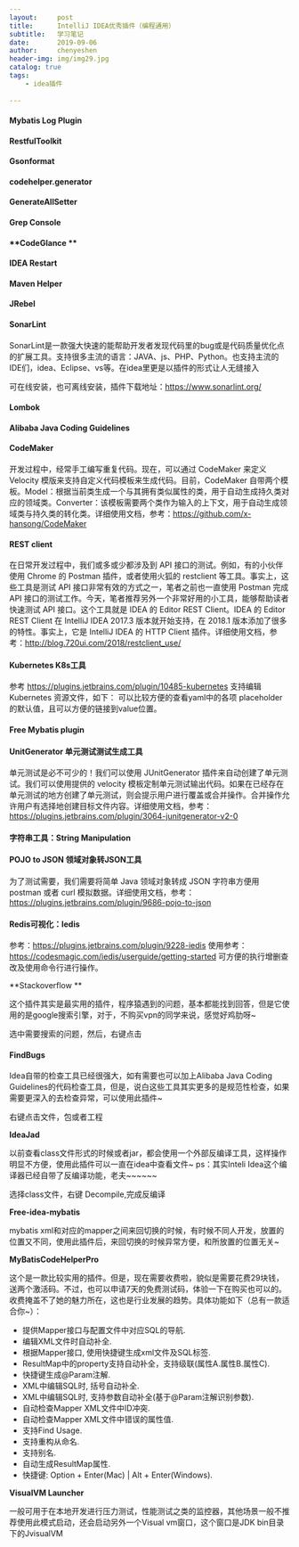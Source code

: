 ```yaml
---
layout:     post
title:      IntelliJ IDEA优秀插件（编程通用）
subtitle:   学习笔记
date:       2019-09-06
author:     chenyeshen
header-img: img/img29.jpg
catalog: true
tags:
    - idea插件
    
---
```




#### **Mybatis Log Plugin**

#### **RestfulToolkit**

#### Gsonformat

#### codehelper.generator

#### GenerateAllSetter

#### **Grep Console**

#### **CodeGlance **

#### **IDEA Restart**

#### **Maven Helper**

#### **JRebel**

#### **SonarLint**

SonarLint是一款强大快速的能帮助开发者发现代码里的bug或是代码质量优化点的扩展工具。支持很多主流的语言：JAVA、js、PHP、Python。也支持主流的IDE们，idea、Eclipse、vs等。在idea里更是以插件的形式让人无缝接入 

可在线安装，也可离线安装，插件下载地址：https://www.sonarlint.org/

#### Lombok

#### Alibaba Java Coding Guidelines

#### CodeMaker   

开发过程中，经常手工编写重复代码。现在，可以通过 CodeMaker 来定义 Velocity 模版来支持自定义代码模板来生成代码。目前，CodeMaker 自带两个模板。Model：根据当前类生成一个与其拥有类似属性的类，用于自动生成持久类对应的领域类。Converter：该模板需要两个类作为输入的上下文，用于自动生成领域类与持久类的转化类。详细使用文档，参考：https://github.com/x-hansong/CodeMaker

#### REST client

在日常开发过程中，我们或多或少都涉及到 API 接口的测试。例如，有的小伙伴使用 Chrome 的 Postman 插件，或者使用火狐的 restclient 等工具。事实上，这些工具是测试 API 接口非常有效的方式之一，笔者之前也一直使用 Postman 完成 API 接口的测试工作。今天，笔者推荐另外一个非常好用的小工具，能够帮助读者快速测试 API 接口。这个工具就是 IDEA 的 Editor REST Client。IDEA 的 Editor REST Client 在 IntelliJ IDEA 2017.3 版本就开始支持，在 2018.1 版本添加了很多的特性。事实上，它是 IntelliJ IDEA 的 HTTP Client 插件。详细使用文档，参考：http://blog.720ui.com/2018/restclient_use/



#### Kubernetes   K8s工具

参考 https://plugins.jetbrains.com/plugin/10485-kubernetes 支持编辑 Kubernetes 资源文件，如下： 可以比较方便的查看yaml中的各项 placeholder 的默认值，且可以方便的链接到value位置。



#### Free Mybatis plugin

#### UnitGenerator   单元测试测试生成工具

单元测试是必不可少的！我们可以使用 JUnitGenerator 插件来自动创建了单元测试。我们可以使用提供的 velocity 模板定制单元测试输出代码。如果在已经存在单元测试的地方创建了单元测试，则会提示用户进行覆盖或合并操作。合并操作允许用户有选择地创建目标文件内容。详细使用文档，参考：https://plugins.jetbrains.com/plugin/3064-junitgenerator-v2-0



#### 字符串工具：String Manipulation



#### POJO to JSON     领域对象转JSON工具

为了测试需要，我们需要将简单 Java 领域对象转成 JSON 字符串方便用 postman 或者 curl 模拟数据。详细使用文档，参考：https://plugins.jetbrains.com/plugin/9686-pojo-to-json



#### Redis可视化：Iedis

参考：https://plugins.jetbrains.com/plugin/9228-iedis 使用参考：https://codesmagic.com/iedis/userguide/getting-started 可方便的执行增删查改及使用命令行进行操作。



**Stackoverflow **

这个插件其实是最实用的插件，程序猿遇到的问题，基本都能找到回答，但是它使用的是google搜索引擎，对于，不购买vpn的同学来说，感觉好鸡肋呀~

选中需要搜索的问题，然后，右键点击



#### **FindBugs**

Idea自带的检查工具已经很强大，如有需要也可以加上Alibaba Java Coding Guidelines的代码检查工具，但是，说白这些工具其实更多的是规范性检查，如果需要更深入的去检查异常，可以使用此插件~

右键点击文件，包或者工程

**IdeaJad**

以前查看class文件形式的时候或者jar，都会使用一个外部反编译工具，这样操作明显不方便，使用此插件可以一直在idea中查看文件~  ps：其实Inteli Idea这个编译器已经自带了反编译功能，老夫~~~~~~

选择class文件，右键 Decompile,完成反编译



**Free-idea-mybatis**

mybatis xml和对应的mapper之间来回切换的时候，有时候不同人开发，放置的位置又不同，使用此插件后，来回切换的时候异常方便，和所放置的位置无关~



**MyBatisCodeHelperPro**

这个是一款比较实用的插件。但是，现在需要收费啦，貌似是需要花费29块钱，送两个激活码。不过，也可以申请7天的免费测试码，体验一下在购买也可以的。收费掩盖不了她的魅力所在，这也是行业发展的趋势。具体功能如下（总有一款适合你~）：

- 提供Mapper接口与配置文件中对应SQL的导航.
- 编辑XML文件时自动补全.
- 根据Mapper接口, 使用快捷键生成xml文件及SQL标签.
- ResultMap中的property支持自动补全，支持级联(属性A.属性B.属性C).
- 快捷键生成@Param注解.
- XML中编辑SQL时, 括号自动补全.
- XML中编辑SQL时, 支持参数自动补全(基于@Param注解识别参数).
- 自动检查Mapper XML文件中ID冲突.
- 自动检查Mapper XML文件中错误的属性值.
- 支持Find Usage.
- 支持重构从命名.
- 支持别名.
- 自动生成ResultMap属性.
- 快捷键: Option + Enter(Mac) | Alt + Enter(Windows).



**VisualVM Launcher**

一般可用于在本地开发进行压力测试，性能测试之类的监控器，其他场景一般不推荐使用此模式启动，还会启动另外一个Visual vm窗口，这个窗口是JDK bin目录下的JvisualVM 

